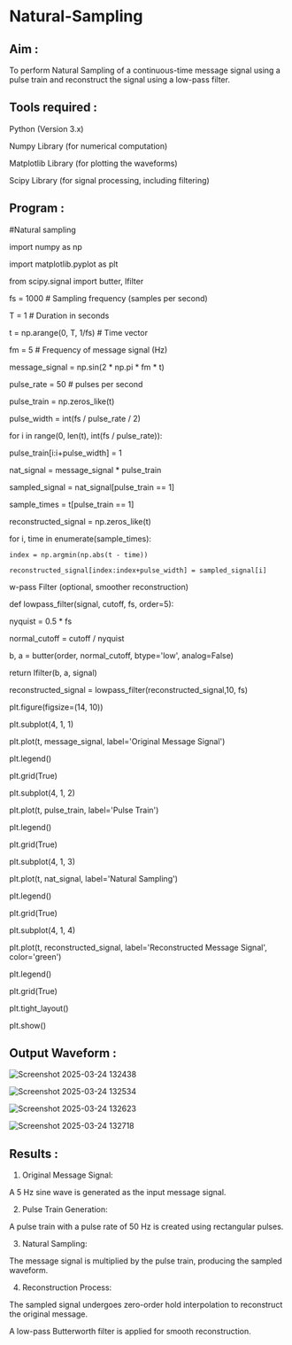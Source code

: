 # Natural-Sampling
## Aim :

To perform Natural Sampling of a continuous-time message signal using a pulse train and reconstruct the signal using a low-pass filter.

## Tools required :

Python (Version 3.x)

Numpy Library (for numerical computation)

Matplotlib Library (for plotting the waveforms)

Scipy Library (for signal processing, including filtering)


## Program :

#Natural sampling

import numpy as np

import matplotlib.pyplot as plt

from scipy.signal import butter, lfilter

fs = 1000  # Sampling frequency (samples per second)

T = 1  # Duration in seconds

t = np.arange(0, T, 1/fs)  # Time vector

fm = 5  # Frequency of message signal (Hz)

message_signal = np.sin(2 * np.pi * fm * t)

pulse_rate = 50  # pulses per second

pulse_train = np.zeros_like(t)

pulse_width = int(fs / pulse_rate / 2)

for i in range(0, len(t), int(fs / pulse_rate)):

pulse_train[i:i+pulse_width] = 1

nat_signal = message_signal * pulse_train

sampled_signal = nat_signal[pulse_train == 1]

sample_times = t[pulse_train == 1]

reconstructed_signal = np.zeros_like(t)

for i, time in enumerate(sample_times):

    index = np.argmin(np.abs(t - time))
    
    reconstructed_signal[index:index+pulse_width] = sampled_signal[i]
    
w-pass Filter (optional, smoother reconstruction)

def lowpass_filter(signal, cutoff, fs, order=5):

nyquist = 0.5 * fs

normal_cutoff = cutoff / nyquist

b, a = butter(order, normal_cutoff, btype='low', analog=False)

return lfilter(b, a, signal)

reconstructed_signal = lowpass_filter(reconstructed_signal,10, fs)

plt.figure(figsize=(14, 10))

plt.subplot(4, 1, 1)

plt.plot(t, message_signal, label='Original Message Signal')

plt.legend()

plt.grid(True)

plt.subplot(4, 1, 2)

plt.plot(t, pulse_train, label='Pulse Train')

plt.legend()

plt.grid(True)

plt.subplot(4, 1, 3)

plt.plot(t, nat_signal, label='Natural Sampling')

plt.legend()

plt.grid(True)

plt.subplot(4, 1, 4)

plt.plot(t, reconstructed_signal, label='Reconstructed Message Signal', color='green')

plt.legend()

plt.grid(True)

plt.tight_layout()

plt.show()




## Output Waveform :

![Screenshot 2025-03-24 132438](https://github.com/user-attachments/assets/09f2b66f-0c0f-464b-ba91-b603e95e63cc)

![Screenshot 2025-03-24 132534](https://github.com/user-attachments/assets/965d9fcf-b989-4d59-94b3-68c63d1196bc)

![Screenshot 2025-03-24 132623](https://github.com/user-attachments/assets/ed7d77ed-ca32-419b-9e6a-a324ec4f4c90)

![Screenshot 2025-03-24 132718](https://github.com/user-attachments/assets/3c74c012-a634-4452-bd32-f4b0f2888f13)




## Results :

1. Original Message Signal:

A 5 Hz sine wave is generated as the input message signal.

2. Pulse Train Generation:

A pulse train with a pulse rate of 50 Hz is created using rectangular pulses.

3. Natural Sampling:

The message signal is multiplied by the pulse train, producing the sampled waveform.

4. Reconstruction Process:

The sampled signal undergoes zero-order hold interpolation to reconstruct the original message.

A low-pass Butterworth filter is applied for smooth reconstruction.
